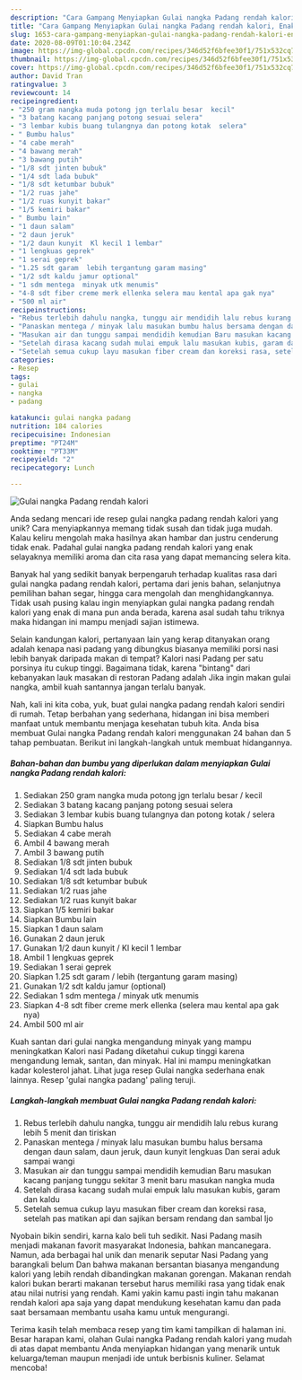 ```yaml
---
description: "Cara Gampang Menyiapkan Gulai nangka Padang rendah kalori, Enak"
title: "Cara Gampang Menyiapkan Gulai nangka Padang rendah kalori, Enak"
slug: 1653-cara-gampang-menyiapkan-gulai-nangka-padang-rendah-kalori-enak
date: 2020-08-09T01:10:04.234Z
image: https://img-global.cpcdn.com/recipes/346d52f6bfee30f1/751x532cq70/gulai-nangka-padang-rendah-kalori-foto-resep-utama.jpg
thumbnail: https://img-global.cpcdn.com/recipes/346d52f6bfee30f1/751x532cq70/gulai-nangka-padang-rendah-kalori-foto-resep-utama.jpg
cover: https://img-global.cpcdn.com/recipes/346d52f6bfee30f1/751x532cq70/gulai-nangka-padang-rendah-kalori-foto-resep-utama.jpg
author: David Tran
ratingvalue: 3
reviewcount: 14
recipeingredient:
- "250 gram nangka muda potong jgn terlalu besar  kecil"
- "3 batang kacang panjang potong sesuai selera"
- "3 lembar kubis buang tulangnya dan potong kotak  selera"
- " Bumbu halus"
- "4 cabe merah"
- "4 bawang merah"
- "3 bawang putih"
- "1/8 sdt jinten bubuk"
- "1/4 sdt lada bubuk"
- "1/8 sdt ketumbar bubuk"
- "1/2 ruas jahe"
- "1/2 ruas kunyit bakar"
- "1/5 kemiri bakar"
- " Bumbu lain"
- "1 daun salam"
- "2 daun jeruk"
- "1/2 daun kunyit  Kl kecil 1 lembar"
- "1 lengkuas geprek"
- "1 serai geprek"
- "1.25 sdt garam  lebih tergantung garam masing"
- "1/2 sdt kaldu jamur optional"
- "1 sdm mentega  minyak utk menumis"
- "4-8 sdt fiber creme merk ellenka selera mau kental apa gak nya"
- "500 ml air"
recipeinstructions:
- "Rebus terlebih dahulu nangka, tunggu air mendidih lalu rebus kurang lebih 5 menit dan tiriskan"
- "Panaskan mentega / minyak lalu masukan bumbu halus bersama dengan daun salam, daun jeruk, daun kunyit lengkuas Dan serai aduk sampai wangi"
- "Masukan air dan tunggu sampai mendidih kemudian Baru masukan kacang panjang tunggu sekitar 3 menit baru masukan nangka muda"
- "Setelah dirasa kacang sudah mulai empuk lalu masukan kubis, garam dan kaldu"
- "Setelah semua cukup layu masukan fiber cream dan koreksi rasa, setelah pas matikan api dan sajikan bersam rendang dan sambal Ijo"
categories:
- Resep
tags:
- gulai
- nangka
- padang

katakunci: gulai nangka padang 
nutrition: 184 calories
recipecuisine: Indonesian
preptime: "PT24M"
cooktime: "PT33M"
recipeyield: "2"
recipecategory: Lunch

---
```



![Gulai nangka Padang rendah kalori](https://img-global.cpcdn.com/recipes/346d52f6bfee30f1/751x532cq70/gulai-nangka-padang-rendah-kalori-foto-resep-utama.jpg)

Anda sedang mencari ide resep gulai nangka padang rendah kalori yang unik? Cara menyiapkannya memang tidak susah dan tidak juga mudah. Kalau keliru mengolah maka hasilnya akan hambar dan justru cenderung tidak enak. Padahal gulai nangka padang rendah kalori yang enak selayaknya memiliki aroma dan cita rasa yang dapat memancing selera kita.

Banyak hal yang sedikit banyak berpengaruh terhadap kualitas rasa dari gulai nangka padang rendah kalori, pertama dari jenis bahan, selanjutnya pemilihan bahan segar, hingga cara mengolah dan menghidangkannya. Tidak usah pusing kalau ingin menyiapkan gulai nangka padang rendah kalori yang enak di mana pun anda berada, karena asal sudah tahu triknya maka hidangan ini mampu menjadi sajian istimewa.

Selain kandungan kalori, pertanyaan lain yang kerap ditanyakan orang adalah kenapa nasi padang yang dibungkus biasanya memiliki porsi nasi lebih banyak daripada makan di tempat? Kalori nasi Padang per satu porsinya itu cukup tinggi. Bagaimana tidak, karena &#34;bintang&#34; dari kebanyakan lauk masakan di restoran Padang adalah Jika ingin makan gulai nangka, ambil kuah santannya jangan terlalu banyak.


Nah, kali ini kita coba, yuk, buat gulai nangka padang rendah kalori sendiri di rumah. Tetap berbahan yang sederhana, hidangan ini bisa memberi manfaat untuk membantu menjaga kesehatan tubuh kita. Anda bisa membuat Gulai nangka Padang rendah kalori menggunakan 24 bahan dan 5 tahap pembuatan. Berikut ini langkah-langkah untuk membuat hidangannya.

<!--inarticleads1-->

##### Bahan-bahan dan bumbu yang diperlukan dalam menyiapkan Gulai nangka Padang rendah kalori:

1. Sediakan 250 gram nangka muda potong jgn terlalu besar / kecil
1. Sediakan 3 batang kacang panjang potong sesuai selera
1. Sediakan 3 lembar kubis buang tulangnya dan potong kotak / selera
1. Siapkan  Bumbu halus
1. Sediakan 4 cabe merah
1. Ambil 4 bawang merah
1. Ambil 3 bawang putih
1. Sediakan 1/8 sdt jinten bubuk
1. Sediakan 1/4 sdt lada bubuk
1. Sediakan 1/8 sdt ketumbar bubuk
1. Sediakan 1/2 ruas jahe
1. Sediakan 1/2 ruas kunyit bakar
1. Siapkan 1/5 kemiri bakar
1. Siapkan  Bumbu lain
1. Siapkan 1 daun salam
1. Gunakan 2 daun jeruk
1. Gunakan 1/2 daun kunyit / Kl kecil 1 lembar
1. Ambil 1 lengkuas geprek
1. Sediakan 1 serai geprek
1. Siapkan 1.25 sdt garam / lebih (tergantung garam masing)
1. Gunakan 1/2 sdt kaldu jamur (optional)
1. Sediakan 1 sdm mentega / minyak utk menumis
1. Siapkan 4-8 sdt fiber creme merk ellenka (selera mau kental apa gak nya)
1. Ambil 500 ml air


Kuah santan dari gulai nangka mengandung minyak yang mampu meningkatkan Kalori nasi Padang diketahui cukup tinggi karena mengandung lemak, santan, dan minyak. Hal ini mampu meningkatkan kadar kolesterol jahat. Lihat juga resep Gulai nangka sederhana enak lainnya. Resep &#39;gulai nangka padang&#39; paling teruji. 

<!--inarticleads2-->

##### Langkah-langkah membuat Gulai nangka Padang rendah kalori:

1. Rebus terlebih dahulu nangka, tunggu air mendidih lalu rebus kurang lebih 5 menit dan tiriskan
1. Panaskan mentega / minyak lalu masukan bumbu halus bersama dengan daun salam, daun jeruk, daun kunyit lengkuas Dan serai aduk sampai wangi
1. Masukan air dan tunggu sampai mendidih kemudian Baru masukan kacang panjang tunggu sekitar 3 menit baru masukan nangka muda
1. Setelah dirasa kacang sudah mulai empuk lalu masukan kubis, garam dan kaldu
1. Setelah semua cukup layu masukan fiber cream dan koreksi rasa, setelah pas matikan api dan sajikan bersam rendang dan sambal Ijo


Nyobain bikin sendiri, karna kalo beli tuh sedikit. Nasi Padang masih menjadi makanan favorit masyarakat Indonesia, bahkan mancanegara. Namun, ada berbagai hal unik dan menarik seputar Nasi Padang yang barangkali belum Dan bahwa makanan bersantan biasanya mengandung kalori yang lebih rendah dibandingkan makanan gorengan. Makanan rendah kalori bukan berarti makanan tersebut harus memiliki rasa yang tidak enak atau nilai nutrisi yang rendah. Kami yakin kamu pasti ingin tahu makanan rendah kalori apa saja yang dapat mendukung kesehatan kamu dan pada saat bersamaan membantu usaha kamu untuk mengurangi. 

Terima kasih telah membaca resep yang tim kami tampilkan di halaman ini. Besar harapan kami, olahan Gulai nangka Padang rendah kalori yang mudah di atas dapat membantu Anda menyiapkan hidangan yang menarik untuk keluarga/teman maupun menjadi ide untuk berbisnis kuliner. Selamat mencoba!

